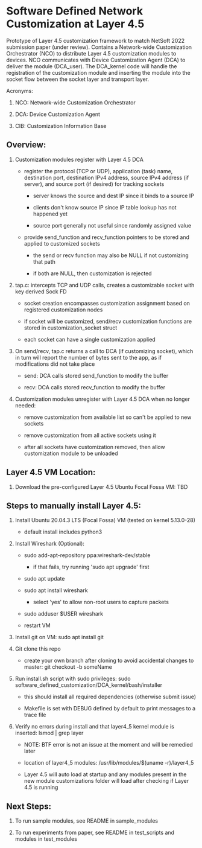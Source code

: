 # Software Defined Network Customization at Layer 4.5


Prototype of Layer 4.5 customization framework to match NetSoft 2022 submission paper (under review).  Contains a Network-wide Customization Orchestrator (NCO)
to distribute Layer 4.5 customization modules to devices.  NCO communicates with Device Customization Agent (DCA) to deliver the module (DCA\_user).  The DCA\_kernel code will handle the registration of the customization module and inserting the module into the socket flow between the socket layer and transport layer.


Acronyms:

1) NCO: Network-wide Customization Orchestrator

1) DCA: Device Customization Agent

1) CIB: Customization Information Base



## Overview:


1) Customization modules register with Layer 4.5 DCA

    * register the protocol (TCP or UDP), application (task) name, destination port,
    destination IPv4 address, source IPv4 address (if server), and source port (if desired)
    for tracking sockets

        * server knows the source and dest IP since it binds to a source IP

        * clients don't know source IP since IP table lookup has not happened yet

        * source port generally not useful since randomly assigned value

    * provide send\_function and recv\_function pointers to be stored and
    applied to customized sockets

        * the send or recv function may also be NULL if not customizing that path

        * if both are NULL, then customization is rejected




2) tap.c: intercepts TCP and UDP calls, creates a customizable socket with
key derived Sock FD

    * socket creation encompasses customization assignment based on registered
    customization nodes

    * if socket will be customized, send/recv customization functions are
    stored in customization\_socket struct

    * each socket can have a single customization applied



1) On send/recv, tap.c returns a call to DCA (if customizing socket), which in
turn will report the number of bytes sent to the app, as if modifications did not take place

    * send: DCA calls stored send_function to modify the buffer  

    * recv: DCA calls stored recv_function to modify the buffer




4) Customization modules unregister with Layer 4.5 DCA when no longer needed:

    * remove customization from available list so can't be applied to new sockets

    * remove customization from all active sockets using it

    * after all sockets have customization removed, then allow customization module to be unloaded



## Layer 4.5 VM Location:

1) Download the pre-configured Layer 4.5 Ubuntu Focal Fossa VM: TBD



## Steps to manually install Layer 4.5:

1) Install Ubuntu 20.04.3 LTS (Focal Fossa) VM (tested on kernel 5.13.0-28)

    * default install includes python3

1) Install Wireshark (Optional):

    * sudo add-apt-repository ppa:wireshark-dev/stable

        * if that fails, try running 'sudo apt upgrade' first

    * sudo apt update

    * sudo apt install wireshark

        * select 'yes' to allow non-root users to capture packets

    * sudo adduser $USER wireshark

    * restart VM

1) Install git on VM: sudo apt install git

1) Git clone this repo

    * create your own branch after cloning to avoid accidental changes to master: git checkout -b someName

1) Run install.sh script with sudo privileges: sudo software\_defined\_customization/DCA\_kernel/bash/installer

    * this should install all required dependencies (otherwise submit issue)

    * Makefile is set with DEBUG defined by default to print messages to a trace file


1) Verify no errors during install and that layer4_5 kernel module is inserted: lsmod \| grep layer

    * NOTE: BTF error is not an issue at the moment and will be remedied later

    * location of layer4_5 modules: /usr/lib/modules/$(uname -r)/layer4_5

    * Layer 4.5 will auto load at startup and any modules present in the new module
    customizations folder will load after checking if Layer 4.5 is running



## Next Steps:

1) To run sample modules, see README in sample\_modules

1) To run experiments from paper, see README in test\_scripts and modules in test\_modules
